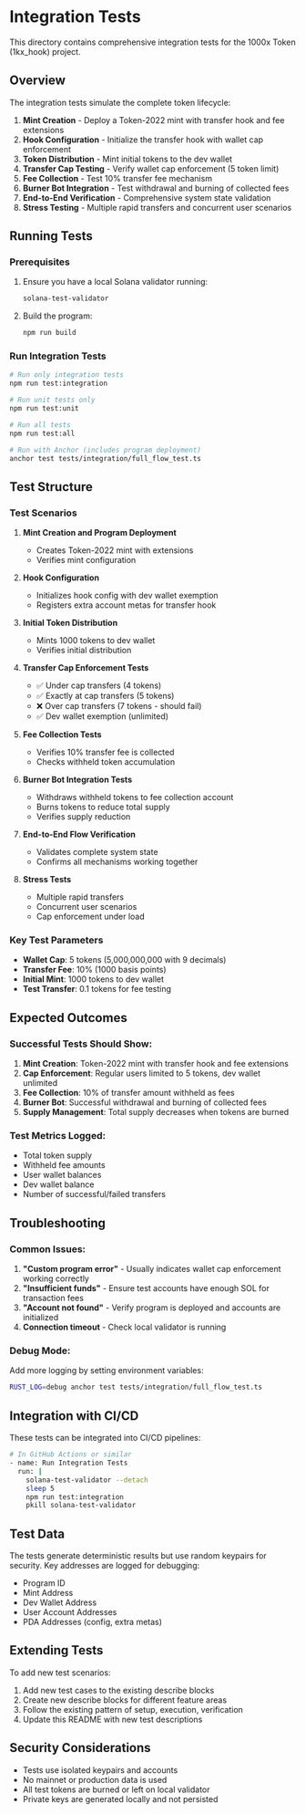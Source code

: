 # Integration Tests

This directory contains comprehensive integration tests for the 1000x Token (1kx_hook) project.

## Overview

The integration tests simulate the complete token lifecycle:

1. **Mint Creation** - Deploy a Token-2022 mint with transfer hook and fee extensions
2. **Hook Configuration** - Initialize the transfer hook with wallet cap enforcement
3. **Token Distribution** - Mint initial tokens to the dev wallet
4. **Transfer Cap Testing** - Verify wallet cap enforcement (5 token limit)
5. **Fee Collection** - Test 10% transfer fee mechanism
6. **Burner Bot Integration** - Test withdrawal and burning of collected fees
7. **End-to-End Verification** - Comprehensive system state validation
8. **Stress Testing** - Multiple rapid transfers and concurrent user scenarios

## Running Tests

### Prerequisites

1. Ensure you have a local Solana validator running:
   ```bash
   solana-test-validator
   ```

2. Build the program:
   ```bash
   npm run build
   ```

### Run Integration Tests

```bash
# Run only integration tests
npm run test:integration

# Run unit tests only
npm run test:unit

# Run all tests
npm run test:all

# Run with Anchor (includes program deployment)
anchor test tests/integration/full_flow_test.ts
```

## Test Structure

### Test Scenarios

1. **Mint Creation and Program Deployment**
   - Creates Token-2022 mint with extensions
   - Verifies mint configuration

2. **Hook Configuration**
   - Initializes hook config with dev wallet exemption
   - Registers extra account metas for transfer hook

3. **Initial Token Distribution**
   - Mints 1000 tokens to dev wallet
   - Verifies initial distribution

4. **Transfer Cap Enforcement Tests**
   - ✅ Under cap transfers (4 tokens)
   - ✅ Exactly at cap transfers (5 tokens)
   - ❌ Over cap transfers (7 tokens - should fail)
   - ✅ Dev wallet exemption (unlimited)

5. **Fee Collection Tests**
   - Verifies 10% transfer fee is collected
   - Checks withheld token accumulation

6. **Burner Bot Integration Tests**
   - Withdraws withheld tokens to fee collection account
   - Burns tokens to reduce total supply
   - Verifies supply reduction

7. **End-to-End Flow Verification**
   - Validates complete system state
   - Confirms all mechanisms working together

8. **Stress Tests**
   - Multiple rapid transfers
   - Concurrent user scenarios
   - Cap enforcement under load

### Key Test Parameters

- **Wallet Cap**: 5 tokens (5,000,000,000 with 9 decimals)
- **Transfer Fee**: 10% (1000 basis points)
- **Initial Mint**: 1000 tokens to dev wallet
- **Test Transfer**: 0.1 tokens for fee testing

## Expected Outcomes

### Successful Tests Should Show:

1. **Mint Creation**: Token-2022 mint with transfer hook and fee extensions
2. **Cap Enforcement**: Regular users limited to 5 tokens, dev wallet unlimited
3. **Fee Collection**: 10% of transfer amount withheld as fees
4. **Burner Bot**: Successful withdrawal and burning of collected fees
5. **Supply Management**: Total supply decreases when tokens are burned

### Test Metrics Logged:

- Total token supply
- Withheld fee amounts
- User wallet balances
- Dev wallet balance
- Number of successful/failed transfers

## Troubleshooting

### Common Issues:

1. **"Custom program error"** - Usually indicates wallet cap enforcement working correctly
2. **"Insufficient funds"** - Ensure test accounts have enough SOL for transaction fees
3. **"Account not found"** - Verify program is deployed and accounts are initialized
4. **Connection timeout** - Check local validator is running

### Debug Mode:

Add more logging by setting environment variables:
```bash
RUST_LOG=debug anchor test tests/integration/full_flow_test.ts
```

## Integration with CI/CD

These tests can be integrated into CI/CD pipelines:

```bash
# In GitHub Actions or similar
- name: Run Integration Tests
  run: |
    solana-test-validator --detach
    sleep 5
    npm run test:integration
    pkill solana-test-validator
```

## Test Data

The tests generate deterministic results but use random keypairs for security. Key addresses are logged for debugging:

- Program ID
- Mint Address  
- Dev Wallet Address
- User Account Addresses
- PDA Addresses (config, extra metas)

## Extending Tests

To add new test scenarios:

1. Add new test cases to the existing describe blocks
2. Create new describe blocks for different feature areas
3. Follow the existing pattern of setup, execution, verification
4. Update this README with new test descriptions

## Security Considerations

- Tests use isolated keypairs and accounts
- No mainnet or production data is used
- All test tokens are burned or left on local validator
- Private keys are generated locally and not persisted